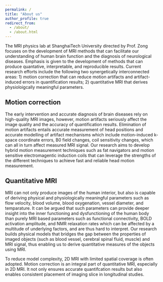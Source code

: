 ```yaml
---
permalink: /
title: "About us"
author_profile: true
redirect_from: 
  - /about/
  - /about.html
---
```


The MRI physics lab at ShanghaiTech University directed by Prof. Zong focuses on the development of MRI methods that can facilitate our understanding of human brain 
function and the diagnosis of neurological diseases. Emphasis is given to the development of methods that can produce quantative, interpretable, and reproducible results.  Current research efforts include the following two synergetically interconnected areas: 1) motion correction that can reduce motion artifacts and artifact-induced errors in quantification results; 2) quantitative MRI that derives physioloigcally meaningful parameters.


## Motion correction

 The early intervention and accurate diagnosis of brain
 diseases rely on high-quality MRI images, however, motion artifacts seriously
 affect the image quality and the accuracy of quantification results. Elimination of motion artifacts entails accurate measurement of head positions and accurate modelling of artifact mechanisms which include motion-induced k-space coordinate errors, B0 field
changes, coil sensitivity changes, which can all in turn affect measured MRI signal.  Our research aims to develop hybrid motion measurement techniques such as fat navigators and motion sensitive electromagentic induction coils that can leverage the strengths of the different techniques to achieve fast and reliable head motion measurement.


## Quantitative MRI

  MRI can not only produce images of the human interior, but also is capable of deriving physical and physiologically meaningful parameters such as flow velocity, blood volume, blood oxygenation, vessel diameter, and temparature.  It can be argued that such parameters can provide deeper insight into the inner functioning and dysfunctioning of the human body than purely MRI based parameters such as functional connectivity, BOLD activation amplitude, and NMR relaxation rates which can be affected by a multitude of underlying factors, and are thus hard to interpret.  Our research builds physical models that bridges the gap between the properties of imaged objects (such as blood vessel, cerebral spinal fluid, muscle) and MRI signal, thus enabling us to derive quantitative measures of the objects using MRI. 

To reduce model complexity, 2D MRI with limited spatial coverage is often adopted.  Motion correction is an integral part of quantitative MRI, especially in 2D MRI.  It not only ensures accurate quantifcation results but also enables consistent placement of imaging slice in longitudinal studies.   




